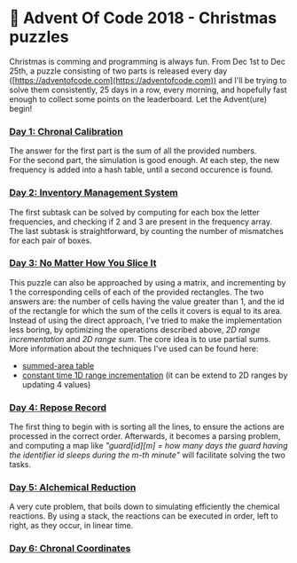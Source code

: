 # :christmas_tree: Advent Of Code 2018 - Christmas puzzles

Christmas is comming and programming is always fun. From Dec 1st to Dec 25th, a puzzle consisting of two parts is released every day ([https://adventofcode.com](https://adventofcode.com)) and I'll be trying to solve them consistently, 25 days in a row, every morning, and hopefully fast enough to collect some points on the leaderboard. Let the Advent(ure) begin!

### [Day 1: Chronal Calibration](https://adventofcode.com/2018/day/1)
The answer for the first part is the sum of all the provided numbers. <br/>
For the second part, the simulation is good enough. At each step, the new frequency is added into a hash table, until a second occurence is found.

### [Day 2: Inventory Management System](https://adventofcode.com/2018/day/2)
The first subtask can be solved by computing for each box the letter frequencies, and checking if 2 and 3 are present in the frequency array. <br/>
The last subtask is straightforward, by counting the number of mismatches for each pair of boxes.

### [Day 3: No Matter How You Slice It](https://adventofcode.com/2018/day/3)
This puzzle can also be approached by using a matrix, and incrementing by 1 the corresponding cells of each of the provided rectangles. The two answers are: the number of cells having the value greater than 1, and the id of the rectangle for which the sum of the cells it covers is equal to its area. <br/>
Instead of using the direct approach, I've tried to make the implementation less boring, by optimizing the operations described above, *2D range incrementation* and *2D range sum*. The core idea is to use partial sums. More information about the techniques I've used can be found here:
* [summed-area table](https://en.wikipedia.org/wiki/Summed-area_table)
* [constant time 1D range incrementation](https://www.geeksforgeeks.org/constant-time-range-add-operation-array/) (it can be extend to 2D ranges by updating 4 values)

### [Day 4: Repose Record](https://adventofcode.com/2018/day/4)
The first thing to begin with is sorting all the lines, to ensure the actions are processed in the correct order. Afterwards, it becomes a parsing problem, and computing a map like *"guard[id][m] = how many days the guard having the identifier id sleeps during the m-th minute"* will facilitate solving the two tasks.

### [Day 5: Alchemical Reduction](https://adventofcode.com/2018/day/5)
A very cute problem, that boils down to simulating efficiently the chemical reactions. By using a stack, the reactions can be executed in order, left to right, as they occur, in linear time. 

### [Day 6: Chronal Coordinates](https://adventofcode.com/2018/day/6)
